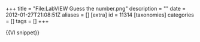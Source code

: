 +++
title = "File:LabVIEW Guess the number.png"
description = ""
date = 2012-01-27T21:08:51Z
aliases = []
[extra]
id = 11314
[taxonomies]
categories = []
tags = []
+++

{{VI snippet}}
